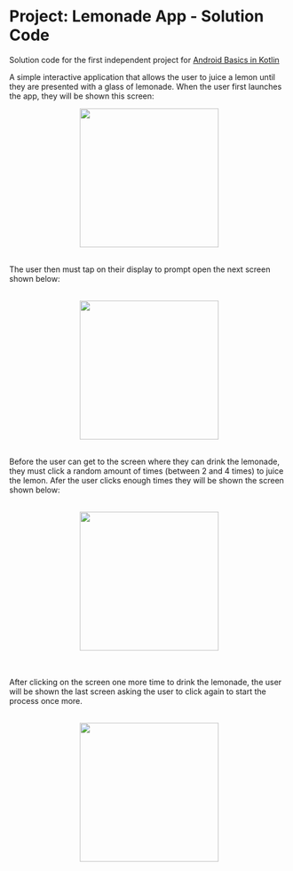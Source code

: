 Project: Lemonade App - Solution Code
==================================

Solution code for the first independent project for [Android Basics in Kotlin](https://developer.android.com/courses/android-basics-kotlin/course)

A simple interactive application that allows the user to juice a lemon until they are presented with a glass of lemonade. 
When the user first launches the app, they will be shown this screen: 
<br>
<p align="center">
  <img src="https://user-images.githubusercontent.com/57158277/168938527-ad2189a5-62ff-4968-b6a7-d8b507f50618.png" width="250"/>
</p>
<br>
The user then must tap on their display to prompt open the next screen shown below:
<br>
<br>
<p align="center">
  <img src="https://user-images.githubusercontent.com/57158277/168973189-974f0848-df0f-4199-9a86-8341b0f67d21.png" width="250">
</p>
<br>
Before the user can get to the screen where they can drink the lemonade, they must click a 
random amount of times (between 2 and 4 times) to juice the lemon. Afer the user clicks enough times they will be shown the screen shown below: 
<br>
<br>
<p align="center">
  <img src="https://user-images.githubusercontent.com/57158277/168974844-1d39264e-e5e7-4887-a2c0-5f8ee5a97ccf.png" width="250">
</p>
<br>
<br>
After clicking on the screen one more time to drink the lemonade, the user will be shown the last screen asking the user to click again to start the process once more. 
<br>
<br>
<p align="center">
  <img src="https://user-images.githubusercontent.com/57158277/168975470-4e26c0bd-901f-4712-9e1a-b26058ed931d.png" width="250">
</p>
  

